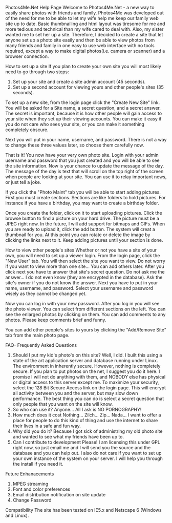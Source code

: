 Photos4Me.Net Help Page
Welcome to Photos4Me.Net - a new way to easily share photos with friends and family. Photos4Me was developed out of the need for me to be able to let my wife help me keep our family web site up to date.  Basic thumbnailing and html layout was tiresome for me and more tedious and technical than my wife cared to deal with.  Also, my sister wanted me to set her up a site. Therefore, I decided to create a site that let anyone set up a photo site easily and then be able to view photos from many friends and family in one easy to use web interface with no tools required, except a way to make digital photos(i.e. camera or scanner) and a browser connection.

How to set up a site
If you plan to create your own site you will most likely need to go through two steps:
1. Set up your site and create a site admin account (45 seconds).
2. Set up a second account for viewing yours and other people's sites (35 seconds).

To set up a new site, from the login page click the "Create New Site" link. You will be asked for a Site name, a secret question, and a secret answer. The secret is important, because it is how other people will gain access to your site when they set up their viewing accounts. You can make it easy if you do not care who sees your site, or you can make it something completely obscure.

Next you will put in your name, username, and password. There is not a way to change these three values later, so choose them carefully now.

That is it! You now have your very own photo site. Login with your admin username and password that you just created and you will be able to see the site information. Now is your chance to update the message of the day. The message of the day is text that will scroll on the top right of the screen when people are looking at your site. You can use it to relay important news, or just tell a joke.

If you click the "Photo Maint" tab you will be able to start adding pictures. First you must create sections. Sections are like folders to hold pictures. For instance if you have a birthday, you may want to create a birthday folder.

Once you create the folder, click on it to start uploading pictures. Click the browse button to find a picture on your hard drive. The picture must be a JPEG right now. In the future, I will add support for bitmaps and GIFs. When you are ready to upload it, click the add button. The system will creat a thumbnail for you. At this point you can rotate or delete the image by clicking the links next to it. Keep adding pictures until your section is done.


How to view other people's sites
Whether or not you have a site of your own, you will need to set up a viewer login. From the login page, click the "New User" tab. You will then select the site you want to view. Do not worry if you want to view more than one site... You can add others later. After you click next you have to answer that site's secret question. Do not ask me the answer... I do not even know (they are encrypted in the database). Ask the site's owner if you do not know the answer. Next you have to put in your name, username, and password. Select your username and password wisely as they cannot be changed yet.

Now you can log in with your new password. After you log in you will see the photo viewer. You can select from different sections on the left. You can see the enlarged photos by clicking on them. You can add comments to any photos. Please keep comments brief and funny.

You can add other people's sites to yours by clicking the "Add/Remove Site" tab from the main photo page.

FAQ- Frequently Asked Questions
1. Should I put my kid's photo's on this site?
Well, I did.  I built this using a state of the art application server and database running under Linux.  The environment in inherently secure.  However, nothing is completely secure.  If you plan to put photos on the net, I suggest you do it here.  I promise I will not do anything with them, and NOBODY else has physical or digital access to this server except me. To maximize your security, select the 128 Bit Secure Access link on the login page. This will encrypt all activity between you and the server, but may slow down performance.  The best thing you can do is select a secret question that only people that you want on the site will know.
3.  So who can use it?
Anyone...  All I ask is NO PORNOGRAPHY!
2. How much does it cost
Nothing...  Zilch... Zip... Nada...  I want to offer a place for people to do this kind of thing and use the internet to share their lives in a safe and fun way.
3. Why did you do it?
Because I got sick of administring my old photo site and wanted to see what my friends have been up to.
4.  Can I contribute to development
Please!  I am licensing this under GPL right now, so just email me and I will send you the source and the database and you can help out.  I also do not care if you want to set up your own instance of the system on your server.  I will help you through the install if you need it.

Future Enhanacements
1.  MPEG streaming
2.  Font and color preferences
3.  Email distribution notification on site update
4.  Change Password


Compatibility
The site has been tested on IE5.x and Netscape 6 (Windows and Linux).